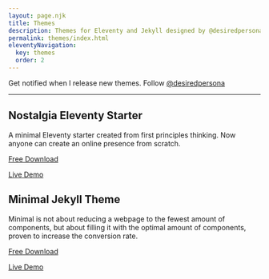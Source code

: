 ```yaml
---
layout: page.njk
title: Themes
description: Themes for Eleventy and Jekyll designed by @desiredpersona
permalink: themes/index.html
eleventyNavigation:
  key: themes
  order: 2
---
```


Get notified when I release new themes. Follow [@desiredpersona](https://twitter.com/desiredpersona)

---

## Nostalgia Eleventy Starter

A minimal Eleventy starter created from first principles thinking. Now anyone can create an online presence from scratch.

[Free Download](https://github.com/desiredpersona/nostalgia)

[Live Demo](/)

## Minimal Jekyll Theme

Minimal is not about reducing a webpage to the fewest amount of components, but about filling it with the optimal amount of components, proven to increase the conversion rate.

[Free Download](https://github.com/desiredpersona/minimal-jekyll-theme)

[Live Demo](https://desiredpersona.github.io/minimal-jekyll-theme/)
